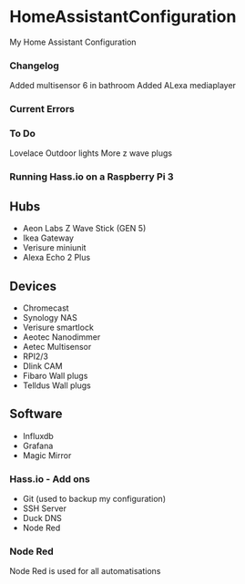 # HomeAssistantConfiguration
My Home Assistant Configuration


### Changelog
Added multisensor 6 in bathroom
Added ALexa mediaplayer

### Current Errors


### To Do

Lovelace
Outdoor lights
More z wave plugs

### Running Hass.io on a Raspberry Pi 3


## Hubs
* Aeon Labs Z Wave Stick (GEN 5)
* Ikea Gateway
* Verisure miniunit
* Alexa Echo 2 Plus

## Devices
* Chromecast
* Synology NAS
* Verisure smartlock
* Aeotec Nanodimmer
* Aetec Multisensor 
* RPI2/3
* Dlink CAM
* Fibaro Wall plugs
* Telldus Wall plugs

## Software
* Influxdb
* Grafana
* Magic Mirror


### Hass.io - Add ons
* Git (used to backup my configuration)
* SSH Server
* Duck DNS
* Node Red

### Node Red
Node Red is used for all automatisations


